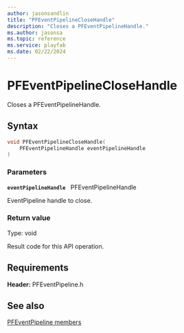 ```yaml
---
author: jasonsandlin
title: "PFEventPipelineCloseHandle"
description: "Closes a PFEventPipelineHandle."
ms.author: jasonsa
ms.topic: reference
ms.service: playfab
ms.date: 02/22/2024
---
```


# PFEventPipelineCloseHandle  

Closes a PFEventPipelineHandle.  

## Syntax  
  
```cpp
void PFEventPipelineCloseHandle(  
    PFEventPipelineHandle eventPipelineHandle  
)  
```  
  
### Parameters  
  
**`eventPipelineHandle`** &nbsp; PFEventPipelineHandle  
  
EventPipeline handle to close.  
  
  
### Return value
Type: void
  
Result code for this API operation.
  
  
## Requirements  
  
**Header:** PFEventPipeline.h
  
## See also  
[PFEventPipeline members](../pfeventpipeline_members.md)  

  
  
